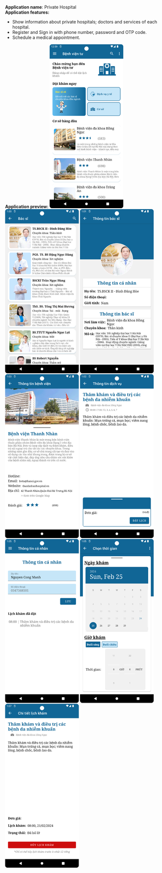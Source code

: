<b>Application name</b>: Private Hospital
<br><b>Application features:</b> 
<ul>
  <li>Show information about private hospitals; doctors and services of each hospital.</li>
  <li>Register and Sign in with phone number, password and OTP code.</li>
  <li>Schedule a medical appointment.</li>
</ul>
<b>Application preview:</b>
<img src="/preview/home_screen.png" width="240"/>
<img src="/preview/list_doctors_screen.png" width="240"/>
<img src="/preview/detail_doctor_screen.png" width="240"/>
<img src="/preview/detail_hospital_screen.png" width="240"/>
<img src="/preview/detail_service_screen.png" width="240"/>
<img src="/preview/personal_info_screen.png" width="240"/>
<img src="/preview/appoinment_screen.png" width="240"/>
<img src="/preview/detail_appointment_screen.png" width="240"/>
